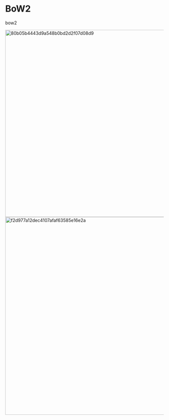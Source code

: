 # BoW2
bow2

<img width="593" alt="80b05b4443d9a548b0bd2d2f07d08d9" src="https://github.com/Lylilaaaa/BoW2/assets/93197170/c298471c-c301-4edf-971e-66aa336218b5">


<img width="627" alt="f2d977a12dec4107afaf63585e16e2a" src="https://github.com/Lylilaaaa/BoW2/assets/93197170/a7793763-33e5-4baa-91ac-305d9f08e875">
